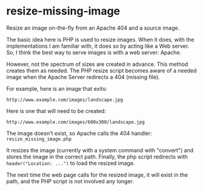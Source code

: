 resize-missing-image
====================

Resize an image on-the-fly from an Apache 404 and a source image.

The basic idea here is PHP is used to resize images.  When it does,
with the implementations I am familiar with, it does so by
acting like a Web server.  So, I think the best way to serve 
images is with a web server: Apache.

However, not the spectrum of sizes are created in advance.  This
method creates them as needed.  The PHP resize script becomes
aware of a needed image when the Apache Server redirects a 404
(missing file).  

For example, here is an image that exits:

`http://www.example.com/images/landscape.jpg`

Here is one that will need to be created:

`http://www.example.com/images/600x300/landscape.jpg`

The image doesn't exist, so Apache calls the 404 handler: 
`resize_missing_image.php`

It resizes the image (currently with a system command with "convert")
and stores the image in the correct path.  Finally, the php script
redirects with `header("Location: ...")` to load the resized image.

The next  time the web page calls for the resized image, it will exist in 
the path, and the PHP script is not involved any longer.

